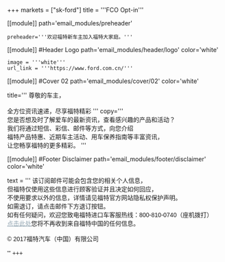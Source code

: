 
+++
markets = ["sk-ford"]
title = '''FCO Opt-in'''

[[module]]
path='email_modules/preheader'

	preheader='''欢迎福特新车主加入福特大家庭。'''

[[module]] #Header Logo
path='email_modules/header/logo'
color='white'

	image = '''white'''
	url_link = '''https://www.ford.com.cn/'''
    
[[module]] #Cover 02
path='email_modules/cover/02'
color='white'

title='''
    <span style="white-space:nowrap;">尊敬的车主，</span>
    <br/>
    <br/>
    <span style="white-space:nowrap;">全方位资讯速递，尽享福特精彩</span>
'''
copy='''
    <span style="white-space:nowrap;">您是否想及时了解爱车的最新资讯，查看感兴趣的产品和活动？</span>
    <br/>
    <span style="white-space:nowrap;">我们将通过短信、彩信、邮件等方式，向您介绍</span>
    <br/>
    <span style="white-space:nowrap;">福特产品特惠、近期车主活动、用车保养指南等丰富资讯，</span>
    <br/>
    <span style="white-space:nowrap;">让您畅享福特的更多精彩。</span>
'''

[[module]] #Footer Disclaimer
path='email_modules/footer/disclaimer'
color='white'

text = '''
<span style="font-family:'Nanum Gothic',Malgun Gothic,sans-serif">
<span style="white-space:nowrap;">该订阅邮件可能会包含您的相关个人信息，</span>
<br/>
<span style="white-space:nowrap;">但福特仅使用这些信息进行顾客验证并且决定如何回应，</span>
<br/>
<span style="white-space:nowrap;">不使用要求以外的信息，详情请见福特官方网站隐私权保护声明。</span>
<br/>
<span style="white-space:nowrap;">如需退订，请点击邮件下方退订按钮。</span>
<br/>
<span style="white-space:nowrap;">如有任何疑问，欢迎您致电福特进口车客服热线：800-810-0740（座机拨打）</span>
<br/>
<span style="white-space:nowrap;"><a href="" name="privacy" style="text-decoration:underline; color:#91a4b1;">点击此处</a>您将不再收到来自福特中国的任何信息。</span>
<br/>
<br/>
<span style="font-family:'Nanum Gothic',Malgun Gothic,sans-serif;">
<span style="white-space:nowrap;">© 2017福特汽车（中国）有限公司</span>
<br/>
<br/>
'''
+++
